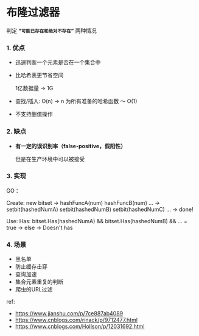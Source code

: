布隆过滤器
===

判定 **`“可能已存在和绝对不存在”`** 两种情况

### 1. 优点

- 迅速判断一个元素是否在一个集合中

- 比哈希表更节省空间

  1亿数据量 -> 1G

- 查找/插入: O(n) -> n 为所有准备的哈希函数 ～ O(1)

- 不支持删值操作



### 2. 缺点

- **有一定的误识别率（false-positive，假阳性）**

  但是在生产环境中可以被接受



### 3. 实现

GO：

Create: new bitset -> hashFuncA(num) hashFuncB(num) ... -> setbit(hashedNumA) setbit(hashedNumB) setbit(hashedNumC) ... -> done!

Use: Has: bitset.Has(hashedNumA) && bitset.Has(hashedNumB) && ... = true -> else -> Doesn't has



### 4. 场景

- 黑名单
- 防止缓存击穿
- 查询加速
- 集合元素重复的判断
- 爬虫的URL过滤



ref: 

- https://www.jianshu.com/p/7ce887ab4089
- https://www.cnblogs.com/rinack/p/9712477.html
- https://www.cnblogs.com/Hollson/p/12031692.html